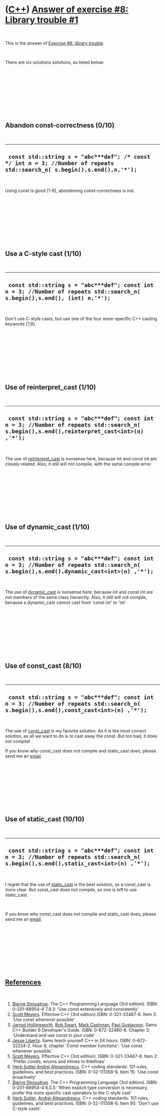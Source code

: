 



 

 

 

 

 

([C++](Cpp.htm)) [Answer of exercise \#8: Library trouble \#1](CppExerciseLibraryTroubleAnswer1.htm)
====================================================================================================

 

This is the answer of [Exercise \#8: library
trouble](CppExerciseLibraryTrouble.htm).

 

There are six solutions solutions, as listed below:

 

 

 

 

 

Abandon const-correctness (0/10)
--------------------------------

 

  ---------------------------------------------------------------------------------------------------------------------------
  ` const std::string s = "abc***def"; /* const */ int n = 3; //Number of repeats std::search_n( s.begin(),s.end(),n,'*');`
  ---------------------------------------------------------------------------------------------------------------------------

 

Using const is good \[1-6\], abondoning const-correctness is not.

 

 

 

 

 

Use a C-style cast (1/10)
-------------------------

 

  ----------------------------------------------------------------------------------------------------------------------------
  ` const std::string s = "abc***def"; const int n = 3; //Number of repeats std::search_n( s.begin(),s.end(), (int) n,'*');`
  ----------------------------------------------------------------------------------------------------------------------------

 

Don't use C-style casts, but use one of the four more-specific C++
casting keywords \[7,8\].

 

 

 

 

 

Use of reinterpret\_cast (1/10)
-------------------------------

 

  ---------------------------------------------------------------------------------------------------------------------------------------------
  ` const std::string s = "abc***def"; const int n = 3; //Number of repeats std::search_n( s.begin(),s.end(),reinterpret_cast<int>(n) ,'*');`
  ---------------------------------------------------------------------------------------------------------------------------------------------

 

The use of [reinterpret\_cast](CppReinterpret_cast.htm) is nonsense
here, because int and const int are closely related. Also, it still will
not compile, with the same compile error.

 

 

 

 

 

Use of dynamic\_cast (1/10)
---------------------------

 

  -----------------------------------------------------------------------------------------------------------------------------------------
  ` const std::string s = "abc***def"; const int n = 3; //Number of repeats std::search_n( s.begin(),s.end(),dynamic_cast<int>(n) ,'*');`
  -----------------------------------------------------------------------------------------------------------------------------------------

 

The use of [dynamic\_cast](CppDynamic_cast.htm) is nonsense here,
because int and const int are not members of the same class hierarchy.
Also, it still will not compile, because a dynamic\_cast cannot cast
from 'const int' to 'int'.

 

 

 

 

 

Use of const\_cast (8/10)
-------------------------

 

  ---------------------------------------------------------------------------------------------------------------------------------------
  ` const std::string s = "abc***def"; const int n = 3; //Number of repeats std::search_n( s.begin(),s.end(),const_cast<int>(n) ,'*');`
  ---------------------------------------------------------------------------------------------------------------------------------------

 

The use of [const\_cast](CppConst_cast.htm) is my favorite solution. As
it is the most correct solution, as all we want to do is to cast away
the const. But too bad, it does not compile!

If you know why const\_cast does not compile and static\_cast does,
please send me an [email](Email.png).

 

 

 

 

 

Use of static\_cast (10/10)
---------------------------

 

  ----------------------------------------------------------------------------------------------------------------------------------------
  ` const std::string s = "abc***def"; const int n = 3; //Number of repeats std::search_n( s.begin(),s.end(),static_cast<int>(n) ,'*');`
  ----------------------------------------------------------------------------------------------------------------------------------------

 

I regret that the use of [static\_cast](CppStatic_cast.htm) is the best
solution, as a const\_cast is more clear. But const\_cast does not
compile, so one is left to use static\_cast.

 

If you know why const\_cast does not compile and static\_cast does,
please send me an [email](Email.png).

 

 

 

 

 

[References](CppReferences.htm)
-------------------------------

 

1.  [Bjarne Stroustrup](CppBjarneStroustrup.htm). The C++ Programming
    Language (3rd edition). ISBN: 0-201-88954-4 7.9.3: 'Use const
    extensively and consistently'
2.  [Scott Meyers](CppScottMeyers.htm). Effective C++ (3rd
    edition).ISBN: 0-321-33487-6. Item 3: 'Use const whenever possible'
3.  [Jarrod Hollingworth](CppJarrodHollingworth.htm), [Bob
    Swart](CppBobSwart.htm), [Mark Cashman](CppMarkCashman.htm), [Paul
    Gustavson](CppPaulGustavson.htm). Sams C++ Builder 6
    Developer's Guide. ISBN: 0-672-32480-6. Chapter 3: 'Understand and
    use const in your code'
4.  [Jesse Liberty](CppJesseLiberty.htm). Sams teach yourself C++ in
    24 hours. ISBN: 0-672-32224-2. Hour 8, chapter 'Const member
    functions': 'Use const whenever possible.'
5.  [Scott Meyers](CppScottMeyers.htm). Effective C++ (3rd edition).
    ISBN: 0-321-33487-6. Item 2: 'Prefer consts, enums and inlines to
    \#defines'
6.  [Herb Sutter,](CppHerbSutter.htm)[Andrei
    Alexandrescu](CppAndreiAlexandrescu.htm). C++ coding standards: 101
    rules, guidelines, and best practices. ISBN: 0-32-111358-6. Item 15:
    'Use const proactively'
7.  [Bjarne Stroustrup](CppBjarneStroustrup.htm). The C++ Programming
    Language (3rd edition). ISBN: 0-201-88954-4 6.5.5: 'When explicit
    type conversion is necessary, prefer the more specific cast
    operators to the C-style cast'
8.  [Herb Sutter](CppHerbSutter.htm), [Andrei
    Alexandrescu](CppAndreiAlexandrescu.htm). C++ coding standards: 101
    rules, guidelines, and best practices. ISBN: 0-32-111358-6. Item 95:
    'Don't use C-style casts'

 

 

 

 

 





 



